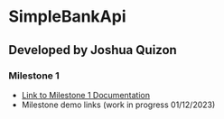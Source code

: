 # SimpleBankApi
## Developed by Joshua Quizon
### Milestone 1
- [Link to Milestone 1 Documentation](https://jbq2.github.io/SimpleBankApi/)
- Milestone demo links (work in progress 01/12/2023)